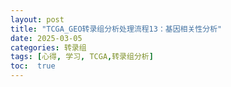 ```yaml
---
layout: post
title: "TCGA_GEO转录组分析处理流程13：基因相关性分析"
date: 2025-03-05
categories: 转录组
tags: [心得, 学习, TCGA,转录组分析]
toc:  true
---
```

